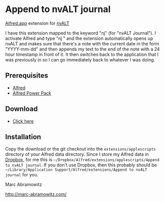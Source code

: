 Append to nvALT journal
=======================

[Alfred.app](http://www.alfredapp.com/) extension for
[nvALT](http://brettterpstra.com/project/nvalt/)

I have this extension mapped to the keyword "nj" (for "nvALT Journal").
I activate Alfred and type "nj <text>" and the extension
automatically opens up nvALT and makes sure that there's a note with the
current date in the form "YYYY-mm-dd" and then appends my text to the
end of the note with a 24 hour timestamp in front of it. It then
switches back to the application that I was previously in so I can go
immediately back to whatever I was doing.


Prerequisites
-------------

- [Alfred](http://www.alfredapp.com/)
- [Alfred Power Pack](http://www.alfredapp.com/powerpack/)


Download
--------

- [Click here](https://github.com/downloads/msabramo/Append-to-nvALT-journal.alfredextension/Append%20to%20nvALT%20journal.alfredextension)


Installation
------------

Copy the download or the git checkout into the `extensions/applescripts`
directory of your Alfred data directory. Since I store my Alfred data in
[Dropbox](http://db.tt/ti3HcAxj), for me this is
`~/Dropbox/Alfred/extensions/applescripts/Append to nvALT journal`. If
you don't use Dropbox, then this probably should be
`~/Library/Application Support/Alfred/extensions/Append to nvALT
journal` for you.


Marc Abramowitz

http://marc-abramowitz.com/
